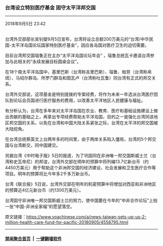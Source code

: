 ### 台湾设立特别医疗基金 固守太平洋邦交国
------------------------

<div class="published">
 <span class="date" title="中国时间">
  <time datetime="2018-09-05T23:42:57+08:00">
   2018年9月5日 23:42
  </time>
 </span>
</div>
<br/>
<div class="wsw">
 <p>
  台湾外交部部长吴钊燮9月5日宣布，台湾将设立总额200万美元的“台湾/中华民国-太平洋岛国论坛国家特别医疗基金”，因应各岛国对医疗卫生的迫切需要。
 </p>
 <p>
  目前台湾邦交国瑙鲁正在主办“太平洋岛国论坛年会” ，瑙鲁总统瓦卡邀请台湾参加与此相关的“永续发展目标圆桌会议”。
 </p>
 <p>
  在18个南太平洋岛国中，基里巴斯（台湾称吉里巴斯）、瑙鲁、帕劳（台湾称帛琉）、马绍尔群岛、所罗门群岛和图瓦卢（台湾称吐瓦鲁）同台湾有正式的邦交关系。
 </p>
 <p>
  台湾外交部说，这项基金是特别提拨的专案经费，将作为未来一年选派台湾医疗团队到论坛会员国进行医疗服务的费用，以改善太平洋地区人民健康与福祉。
 </p>
 <p>
  有分析认为，台湾在多年来对太平洋岛国在农业、教育、医疗和基础设施建设上做出贡献的基础之上，再拿出专项经费帮助太平洋岛国，目的之一是强化台湾同该地区邦交国的关系，以免在台湾和中国大陆关系紧张之际，台湾在太平洋的邦交国被大陆挖角。
 </p>
 <p>
  在台湾总统蔡英文上台两年多的时间里，由于两岸关系陷入僵局，台湾的5个邦交国与台湾断交，同中国建交。
 </p>
 <p>
  另据台湾《中时电子报》5日的报道，为了巩固同在非洲唯一邦交国斯威士兰（台湾称史瓦帝尼）的邦谊，台湾外交部在明年的预算中将列编13.7亿新台币（约4450万美元）用于帮助这个非洲邦交国的经济建设，社会发展和卫生医疗合作等项目。明年的预算将比今年多2千多万新台币。
 </p>
 <p>
  台湾《联合报》5日说，台湾外交部在明年的机密预算中将增加对西亚和非洲地区的预算近4亿元新台币（约1300万美元）。
 </p>
 <p>
  台湾固守非洲唯一邦交国斯威士兰的努力，使中国要在今年的“中非合作论坛”上拍一张“中国-非洲全家福”的愿望落空。
 </p>
</div>

原文链接：https://www.voachinese.com/a/news-taiwan-sets-up-us-2-million-health-care-fund-for-pacific-20180905/4558795.html


------------------------
#### [禁闻聚合首页](https://github.com/gfw-breaker/banned-news/blob/master/README.md) &nbsp;|&nbsp;  [一键翻墙软件](https://github.com/gfw-breaker/nogfw/blob/master/README.md)